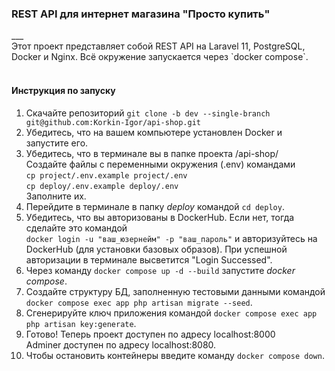 <h3>REST API для интернет магазина "Просто купить"</h3>
___
<br>
Этот проект представляет собой REST API на Laravel 11, PostgreSQL, Docker и Nginx.  
Всё окружение запускается через `docker compose`.
<br><br>
<h4>Инструкция по запуску</h4>
<ol>
    <li>
        Скачайте репозиторий <code>git clone -b dev --single-branch git@github.com:Korkin-Igor/api-shop.git</code>
    </li>
    <li>
        Убедитесь, что на вашем компьютере установлен Docker и запустите его.
    </li>
    <li>
        Убедитесь, что в терминале вы в папке проекта /api-shop/ <br>
        Создайте файлы с переменными окружения (.env) командами <br>
        <code>cp project/.env.example project/.env</code> <br>
        <code>cp deploy/.env.example deploy/.env</code> <br>
        Заполните их.
    </li>
    <li>
        Перейдите в терминале в папку <i>deploy</i> командой <code>cd deploy</code>.
    </li>
    <li>
        Убедитесь, что вы авторизованы в DockerHub. Если нет, тогда сделайте это командой <br> <code>docker login -u "ваш_юзернейм" -p "ваш_пароль"</code> и 
        авторизуйтесь на DockerHub (для установки базовых образов). При успешной авторизации
        в терминале высветится "Login Successed".
    </li>
    <li>
        Через команду <code>docker compose up -d --build</code> запустите <i>docker compose</i>.
    </li>
    <li>
        Создайте структуру БД, заполненную тестовыми данными командой <code>docker compose exec app php artisan migrate --seed</code>.
    </li>
    <li>
        Сгенерируйте ключ приложения командой <code>docker compose exec app php artisan key:generate</code>.
    </li>
    <li>
        Готово! Теперь проект доступен по адресу <a link="http://localhost:8000">localhost:8000</a> <br>
        Adminer доступен по адресу <a link="http://localhost:8080">localhost:8080</a>.
    </li>
    <li>
        Чтобы остановить контейнеры введите команду <code>docker compose down</code>.
    </li>
</ol>